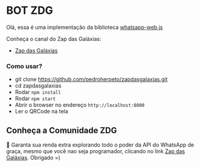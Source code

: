 # BOT ZDG

Olá, essa é uma implementação da biblioteca <a href="https://github.com/pedroslopez/whatsapp-web.js">whatsapp-web.js</a>

Conheça o canal do Zap das Galáxias:

- <a href="https://www.youtube.com/channel/UCrPbAoQKz42Gm0mLdWatAEA">Zap das Galáxias</a>


### Como usar?

- git clone https://github.com/pedroherpeto/zapdasgalaxias.git
- cd zapdasgalaxias
- Rodar `npm install`
- Rodar `npm start`
- Abrir o browser no endereço `http://localhost:8000`
- Ler o QRCode na tela


## Conheça a Comunidade ZDG

🤑 Garanta sua renda extra explorando todo o poder da API do WhatsApp de graça, mesmo que você nao seja programador, clicando no link <a href="https://zapdasgalaxias.com.br">Zap das Galáxias</a>. Obrigado =)
